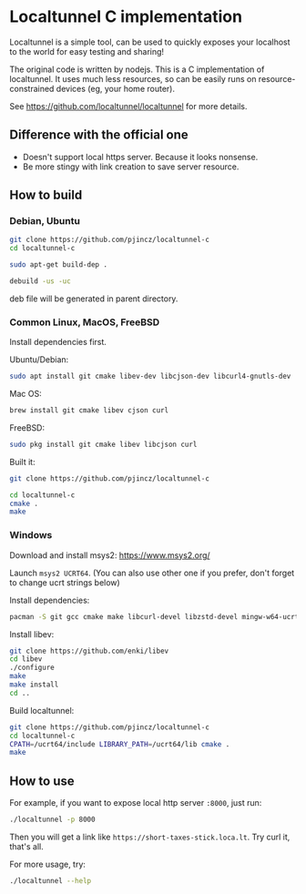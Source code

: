 # Localtunnel C implementation

Localtunnel is a simple tool, can be used to quickly exposes your localhost to
the world for easy testing and sharing!

The original code is written by nodejs. This is a C implementation of
localtunnel. It uses much less resources, so can be easily runs on
resource-constrained devices (eg, your home router).

See <https://github.com/localtunnel/localtunnel> for more details.

## Difference with the official one

* Doesn't support local https server. Because it looks nonsense.
* Be more stingy with link creation to save server resource.

## How to build

### Debian, Ubuntu

```sh
git clone https://github.com/pjincz/localtunnel-c
cd localtunnel-c

sudo apt-get build-dep .

debuild -us -uc
```

deb file will be generated in parent directory.

### Common Linux, MacOS, FreeBSD

Install dependencies first.

Ubuntu/Debian:
```sh
sudo apt install git cmake libev-dev libcjson-dev libcurl4-gnutls-dev
```

Mac OS:
```sh
brew install git cmake libev cjson curl
```

FreeBSD:
```sh
sudo pkg install git cmake libev libcjson curl
```

Built it:
```sh
git clone https://github.com/pjincz/localtunnel-c

cd localtunnel-c
cmake .
make
```

### Windows

Download and install msys2: <https://www.msys2.org/>

Launch `msys2 UCRT64`.
(You can also use other one if you prefer, don't forget to change ucrt strings below)

Install dependencies:
```sh
pacman -S git gcc cmake make libcurl-devel libzstd-devel mingw-w64-ucrt-x86_64-cjson
```

Install libev:
```sh
git clone https://github.com/enki/libev
cd libev
./configure
make
make install
cd ..
```

Build localtunnel:
```sh
git clone https://github.com/pjincz/localtunnel-c
cd localtunnel-c
CPATH=/ucrt64/include LIBRARY_PATH=/ucrt64/lib cmake .
make
```

## How to use

For example, if you want to expose local http server `:8000`, just run:

```sh
./localtunnel -p 8000
```

Then you will get a link like `https://short-taxes-stick.loca.lt`. Try curl it,
that's all.

For more usage, try:
```sh
./localtunnel --help
```

